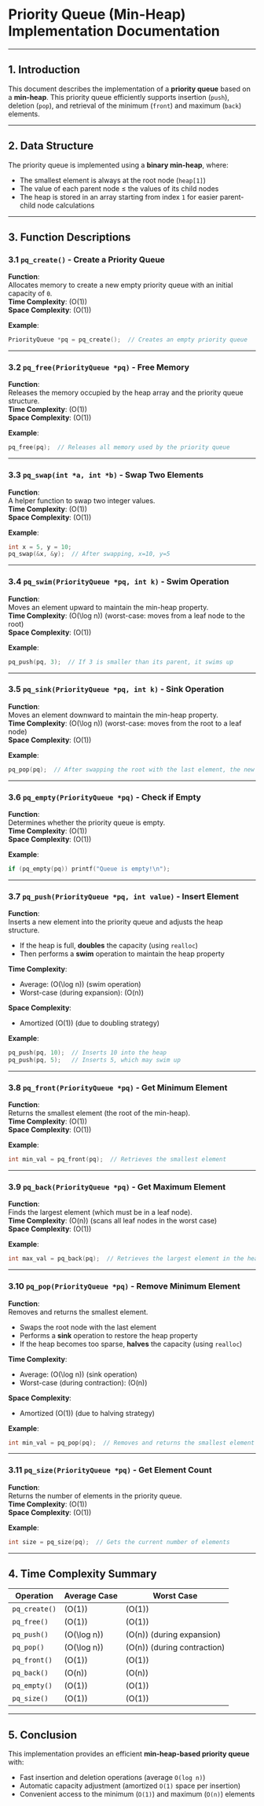 # **Priority Queue (Min-Heap) Implementation Documentation**

---

## **1. Introduction**
This document describes the implementation of a **priority queue** based on a **min-heap**. This priority queue efficiently supports insertion (`push`), deletion (`pop`), and retrieval of the minimum (`front`) and maximum (`back`) elements.

---

## **2. Data Structure**
The priority queue is implemented using a **binary min-heap**, where:
- The smallest element is always at the root node (`heap[1]`)
- The value of each parent node ≤ the values of its child nodes
- The heap is stored in an array starting from index `1` for easier parent-child node calculations

---

## **3. Function Descriptions**

### **3.1 `pq_create()` - Create a Priority Queue**
**Function**:  
Allocates memory to create a new empty priority queue with an initial capacity of `0`.  
**Time Complexity**: \(O(1)\)  
**Space Complexity**: \(O(1)\)  

**Example**:
```c
PriorityQueue *pq = pq_create();  // Creates an empty priority queue
```

---

### **3.2 `pq_free(PriorityQueue *pq)` - Free Memory**
**Function**:  
Releases the memory occupied by the heap array and the priority queue structure.  
**Time Complexity**: \(O(1)\)  
**Space Complexity**: \(O(1)\)  

**Example**:
```c
pq_free(pq);  // Releases all memory used by the priority queue
```

---

### **3.3 `pq_swap(int *a, int *b)` - Swap Two Elements**
**Function**:  
A helper function to swap two integer values.  
**Time Complexity**: \(O(1)\)  
**Space Complexity**: \(O(1)\)  

**Example**:
```c
int x = 5, y = 10;
pq_swap(&x, &y);  // After swapping, x=10, y=5
```

---

### **3.4 `pq_swim(PriorityQueue *pq, int k)` - Swim Operation**
**Function**:  
Moves an element upward to maintain the min-heap property.  
**Time Complexity**: \(O(\log n)\) (worst-case: moves from a leaf node to the root)  
**Space Complexity**: \(O(1)\)  

**Example**:
```c
pq_push(pq, 3);  // If 3 is smaller than its parent, it swims up
```

---

### **3.5 `pq_sink(PriorityQueue *pq, int k)` - Sink Operation**
**Function**:  
Moves an element downward to maintain the min-heap property.  
**Time Complexity**: \(O(\log n)\) (worst-case: moves from the root to a leaf node)  
**Space Complexity**: \(O(1)\)  

**Example**:
```c
pq_pop(pq);  // After swapping the root with the last element, the new root sinks down
```

---

### **3.6 `pq_empty(PriorityQueue *pq)` - Check if Empty**
**Function**:  
Determines whether the priority queue is empty.  
**Time Complexity**: \(O(1)\)  
**Space Complexity**: \(O(1)\)  

**Example**:
```c
if (pq_empty(pq)) printf("Queue is empty!\n");
```

---

### **3.7 `pq_push(PriorityQueue *pq, int value)` - Insert Element**
**Function**:  
Inserts a new element into the priority queue and adjusts the heap structure.
- If the heap is full, **doubles** the capacity (using `realloc`)
- Then performs a **swim** operation to maintain the heap property

**Time Complexity**:
- Average: \(O(\log n)\) (swim operation)
- Worst-case (during expansion): \(O(n)\)

**Space Complexity**:
- Amortized \(O(1)\) (due to doubling strategy)

**Example**:
```c
pq_push(pq, 10);  // Inserts 10 into the heap
pq_push(pq, 5);   // Inserts 5, which may swim up
```

---

### **3.8 `pq_front(PriorityQueue *pq)` - Get Minimum Element**
**Function**:  
Returns the smallest element (the root of the min-heap).  
**Time Complexity**: \(O(1)\)  
**Space Complexity**: \(O(1)\)  

**Example**:
```c
int min_val = pq_front(pq);  // Retrieves the smallest element
```

---

### **3.9 `pq_back(PriorityQueue *pq)` - Get Maximum Element**
**Function**:  
Finds the largest element (which must be in a leaf node).  
**Time Complexity**: \(O(n)\) (scans all leaf nodes in the worst case)  
**Space Complexity**: \(O(1)\)  

**Example**:
```c
int max_val = pq_back(pq);  // Retrieves the largest element in the heap
```

---

### **3.10 `pq_pop(PriorityQueue *pq)` - Remove Minimum Element**
**Function**:  
Removes and returns the smallest element.
- Swaps the root node with the last element
- Performs a **sink** operation to restore the heap property
- If the heap becomes too sparse, **halves** the capacity (using `realloc`)

**Time Complexity**:
- Average: \(O(\log n)\) (sink operation)
- Worst-case (during contraction): \(O(n)\)

**Space Complexity**:
- Amortized \(O(1)\) (due to halving strategy)

**Example**:
```c
int min_val = pq_pop(pq);  // Removes and returns the smallest element
```

---

### **3.11 `pq_size(PriorityQueue *pq)` - Get Element Count**
**Function**:  
Returns the number of elements in the priority queue.  
**Time Complexity**: \(O(1)\)  
**Space Complexity**: \(O(1)\)  

**Example**:
```c
int size = pq_size(pq);  // Gets the current number of elements
```

---

## **4. Time Complexity Summary**
| Operation | Average Case | Worst Case |
|-----------|-------------|------------|
| `pq_create()` | \(O(1)\) | \(O(1)\) |
| `pq_free()` | \(O(1)\) | \(O(1)\) |
| `pq_push()` | \(O(\log n)\) | \(O(n)\) (during expansion) |
| `pq_pop()` | \(O(\log n)\) | \(O(n)\) (during contraction) |
| `pq_front()` | \(O(1)\) | \(O(1)\) |
| `pq_back()` | \(O(n)\) | \(O(n)\) |
| `pq_empty()` | \(O(1)\) | \(O(1)\) |
| `pq_size()` | \(O(1)\) | \(O(1)\) |

---

## **5. Conclusion**
This implementation provides an efficient **min-heap-based priority queue** with:
- Fast insertion and deletion operations (average `O(log n)`)
- Automatic capacity adjustment (amortized `O(1)` space per insertion)
- Convenient access to the minimum (`O(1)`) and maximum (`O(n)`) elements
